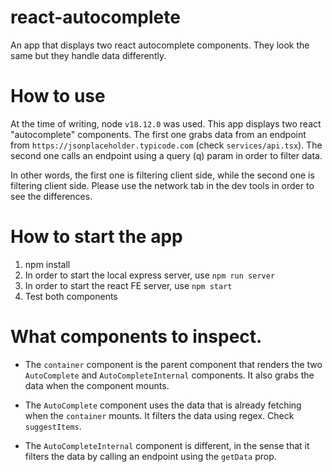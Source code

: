 # react-autocomplete
An app that displays two react autocomplete components. They look the same but they handle data differently. 
# How to use

At the time of writing, node `v18.12.0` was used. This app displays two react "autocomplete" components. The first one grabs data from an endpoint from `https://jsonplaceholder.typicode.com` (check `services/api.tsx`). The second one calls an endpoint using a query (q) param in order to filter data. 

In other words, the first one is filtering client side, while the second one is filtering client side. Please use the network tab in the dev tools in order to see the differences.

# How to start the app

1. npm install
2. In order to start the local express server, use `npm run server`
3. In order to start the react FE server, use `npm start`
4. Test both components

# What components to inspect.

- The `container` component is the parent component that renders the two `AutoComplete` and `AutoCompleteInternal` components. It also grabs the data when the component mounts.

- The `AutoComplete` component uses the data that is already fetching when the `container` mounts. It filters the data using regex. Check `suggestItems`. 

- The `AutoCompleteInternal` component is different, in the sense that it filters the data by calling an endpoint using the `getData` prop. 





